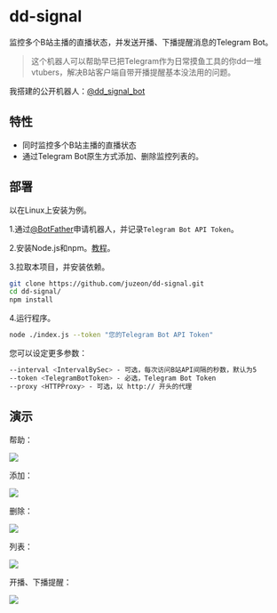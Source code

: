 # dd-signal

监控多个B站主播的直播状态，并发送开播、下播提醒消息的Telegram Bot。

>  这个机器人可以帮助早已把Telegram作为日常摸鱼工具的你dd一堆vtubers，解决B站客户端自带开播提醒基本没法用的问题。

我搭建的公开机器人：[@dd_signal_bot](https://t.me/dd_signal_bot)

## 特性

- 同时监控多个B站主播的直播状态
- 通过Telegram Bot原生方式添加、删除监控列表的。

## 部署

以在Linux上安装为例。

1.通过[@BotFather](https://t.me/BotFather)申请机器人，并记录`Telegram Bot API Token`。

2.安装Node.js和npm。[教程](https://nodejs.org/en/download/package-manager/)。

3.拉取本项目，并安装依赖。

```bash
git clone https://github.com/juzeon/dd-signal.git
cd dd-signal/
npm install
```

4.运行程序。

```bash
node ./index.js --token "您的Telegram Bot API Token"
```

您可以设定更多参数：

```bash
--interval <IntervalBySec> - 可选，每次访问B站API间隔的秒数，默认为5
--token <TelegramBotToken> - 必选，Telegram Bot Token
--proxy <HTTPProxy> - 可选，以 http:// 开头的代理
```

## 演示

帮助：

![](https://img13.360buyimg.com/ddimg/jfs/t1/158410/5/8612/81577/60366c58E69fff984/6b1a08cbba2bac08.png)

添加：

![](https://img12.360buyimg.com/ddimg/jfs/t1/166397/24/8126/160428/60366d3fE3f90e563/7b038365b7d299ac.png)

删除：

![](https://img13.360buyimg.com/ddimg/jfs/t1/164949/9/7559/52221/60366e26E07c22446/bd11a3dca158c21f.png)

列表：

![](https://img10.360buyimg.com/ddimg/jfs/t1/168344/38/7845/126065/60366ef9E316cec24/954bb30110188d63.png)

开播、下播提醒：

![](https://img10.360buyimg.com/ddimg/jfs/t1/170050/11/7723/15309/60366fabE9e17d285/c4852b6b8c534c7d.png)